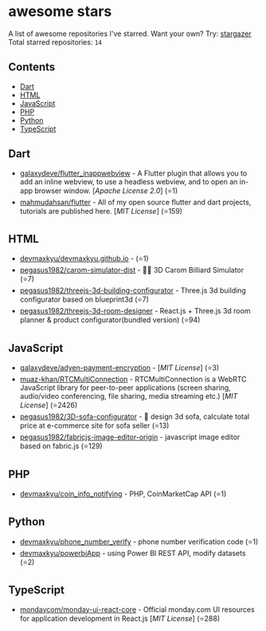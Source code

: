 # awesome stars

A list of awesome repositories I've starred. Want your own? Try: [stargazer](https://github.com/rverst/stargazer)  
Total starred repositories: `14`
## Contents

  - [Dart](#dart)
  - [HTML](#html)
  - [JavaScript](#javascript)
  - [PHP](#php)
  - [Python](#python)
  - [TypeScript](#typescript)



## Dart

  - [galaxydeve/flutter_inappwebview](https://github.com/galaxydeve/flutter_inappwebview) - A Flutter plugin that allows you to add an inline webview, to use a headless webview, and to open an in-app browser window. \[*Apache License 2.0*\] (⭐️1)
  - [mahmudahsan/flutter](https://github.com/mahmudahsan/flutter) - All of my open source flutter and dart projects, tutorials are published here. \[*MIT License*\] (⭐️159)

## HTML

  - [devmaxkyu/devmaxkyu.github.io](https://github.com/devmaxkyu/devmaxkyu.github.io) -  (⭐️1)
  - [pegasus1982/carom-simulator-dist](https://github.com/pegasus1982/carom-simulator-dist) - 🎱🤞 3D Carom Billiard Simulator  (⭐️7)
  - [pegasus1982/threejs-3d-building-configurator](https://github.com/pegasus1982/threejs-3d-building-configurator) - Three.js 3d building configurator based on blueprint3d (⭐️7)
  - [pegasus1982/threejs-3d-room-designer](https://github.com/pegasus1982/threejs-3d-room-designer) - React.js + Three.js 3d room planner & product configurator(bundled version) (⭐️94)

## JavaScript

  - [galaxydeve/adyen-payment-encryption](https://github.com/galaxydeve/adyen-payment-encryption) -  \[*MIT License*\] (⭐️3)
  - [muaz-khan/RTCMultiConnection](https://github.com/muaz-khan/RTCMultiConnection) - RTCMultiConnection is a WebRTC JavaScript library for peer-to-peer applications (screen sharing, audio/video conferencing, file sharing, media streaming etc.) \[*MIT License*\] (⭐️2426)
  - [pegasus1982/3D-sofa-configurator](https://github.com/pegasus1982/3D-sofa-configurator) - :muscle: design 3d sofa, calculate total price at e-commerce site for sofa seller (⭐️13)
  - [pegasus1982/fabricjs-image-editor-origin](https://github.com/pegasus1982/fabricjs-image-editor-origin) - javascript image editor based on fabric.js (⭐️129)

## PHP

  - [devmaxkyu/coin_info_notifying](https://github.com/devmaxkyu/coin_info_notifying) - PHP, CoinMarketCap API (⭐️1)

## Python

  - [devmaxkyu/phone_number_verify](https://github.com/devmaxkyu/phone_number_verify) - phone number verification code (⭐️1)
  - [devmaxkyu/powerbiApp](https://github.com/devmaxkyu/powerbiApp) - using Power BI REST API, modify datasets (⭐️2)

## TypeScript

  - [mondaycom/monday-ui-react-core](https://github.com/mondaycom/monday-ui-react-core) - Official monday.com UI resources for application development in React.js \[*MIT License*\] (⭐️288)

